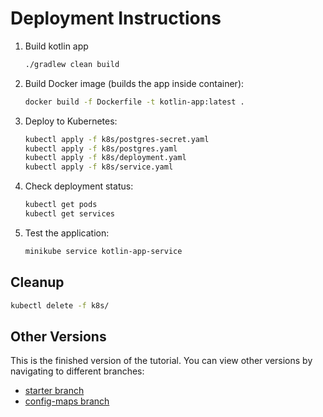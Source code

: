 # Deployment Instructions

1. Build kotlin app

   ```bash
   ./gradlew clean build
   ```

2. Build Docker image (builds the app inside container):
   ```bash
   docker build -f Dockerfile -t kotlin-app:latest .
   ```

3. Deploy to Kubernetes:
   ```bash
   kubectl apply -f k8s/postgres-secret.yaml
   kubectl apply -f k8s/postgres.yaml
   kubectl apply -f k8s/deployment.yaml
   kubectl apply -f k8s/service.yaml
   ```

4. Check deployment status:
   ```bash
   kubectl get pods
   kubectl get services
   ```

5. Test the application:
   ```bash
   minikube service kotlin-app-service
   ```

## Cleanup

```bash
kubectl delete -f k8s/
```

## Other Versions

This is the finished version of the tutorial. You can view other versions by navigating to different branches:

- [starter branch](https://github.com/mikeyny/kotlin-kubernetes/tree/starter)
- [config-maps branch](https://github.com/mikeyny/kotlin-kubernetes/tree/config-maps)